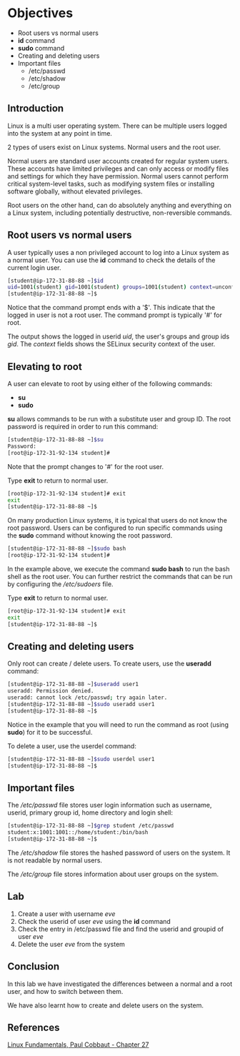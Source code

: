 # Objectives
- Root users vs normal users
- **id** command
- **sudo** command
- Creating and deleting users
- Important files
    - /etc/passwd
    - /etc/shadow
    - /etc/group

## Introduction
Linux is a multi user operating system.  There can be multiple users logged into the system at any point in time.  

2 types of users exist on Linux systems.  Normal users and the root user.  

Normal users are standard user accounts created for regular system users. These accounts have limited privileges and can only access or modify files and settings for which they have permission. Normal users cannot perform critical system-level tasks, such as modifying system files or installing software globally, without elevated privileges.  

Root users on the other hand, can do absolutely anything and everything on a Linux system, including potentially destructive, non-reversible commands.  

## Root users vs normal users

A user typically uses a non privileged account to log into a Linux system as a normal user.  You can use the **id** command to check the details of the current login user.  

```bash
[student@ip-172-31-88-88 ~]$id
uid=1001(student) gid=1001(student) groups=1001(student) context=unconfined_u:unconfined_r:unconfined_t:s0-s0:c0.c1023
[student@ip-172-31-88-88 ~]$
```

Notice that the command prompt ends with a '$'.  This indicate that the logged in user is not a root user.  The command prompt is typically '#' for root.  

The output shows the logged in userid *uid*, the user's groups and group ids *gid*.  The *context* fields shows the SELinux security context of the user.

## Elevating to root
A user can elevate to root by using either of the following commands:
- **su**
- **sudo**

**su** allows commands to be run with a substitute user and group ID.  The root password is required in order to run this command:

```bash
[student@ip-172-31-88-88 ~]$su
Password: 
[root@ip-172-31-92-134 student]# 
```
Note that the prompt changes to '#' for the root user.  

Type **exit** to return to normal user. 

```bash
[root@ip-172-31-92-134 student]# exit
exit
[student@ip-172-31-88-88 ~]$
```

On many production Linux systems, it is typical that users do not know the root password.  Users can be configured to run specific commands using the **sudo** command without knowing the root password.  

```bash
[student@ip-172-31-88-88 ~]$sudo bash
[root@ip-172-31-92-134 student]# 
```
In the example above, we execute the command **sudo bash** to run the bash shell as the root user.  You can further restrict the commands that can be run by configuring the */etc/sudoers* file.  

Type **exit** to return to normal user. 

```bash
[root@ip-172-31-92-134 student]# exit
exit
[student@ip-172-31-88-88 ~]$
```


## Creating and deleting users
Only root can create / delete users.  To create users, use the **useradd** command:

```bash
[student@ip-172-31-88-88 ~]$useradd user1
useradd: Permission denied.
useradd: cannot lock /etc/passwd; try again later.
[student@ip-172-31-88-88 ~]$sudo useradd user1
[student@ip-172-31-88-88 ~]$
```
Notice in the example that you will need to run the command as root (using **sudo**) for it to be successful.  

To delete a user, use the userdel command:
```bash
[student@ip-172-31-88-88 ~]$sudo userdel user1
[student@ip-172-31-88-88 ~]$
```

## Important files
The */etc/passwd* file stores user login information such as username, userid, primary group id, home directory and login shell:

```bash
[student@ip-172-31-88-88 ~]$grep student /etc/passwd
student:x:1001:1001::/home/student:/bin/bash
[student@ip-172-31-88-88 ~]$
```
The */etc/shadow* file stores the hashed password of users on the system.  It is not readable by normal users.  

The */etc/group* file stores information about user groups on the system. 


## Lab
1. Create a user with username *eve* 
2. Check the userid of user *eve* using the **id** command
3. Check the entry in /etc/passwd file and find the userid and groupid of user *eve*
4. Delete the user *eve* from the system

## Conclusion
In this lab we have investigated the differences between a normal and a root user, and how to switch between them.  

We have also learnt how to create and delete users on the system.  

## References
[Linux Fundamentals, Paul Cobbaut -  Chapter 27](https://linux-training.be/linuxfun.pdf)
